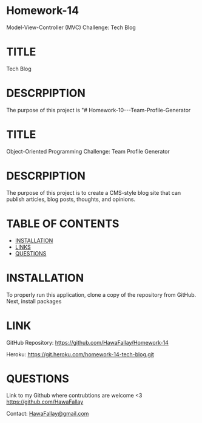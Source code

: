 # Homework-14
Model-View-Controller (MVC) Challenge: Tech Blog

# TITLE
Tech Blog

# DESCRPIPTION
The purpose of this project is "# Homework-10---Team-Profile-Generator
# TITLE

Object-Oriented Programming Challenge: Team Profile Generator
# DESCRPIPTION
The purpose of this project is to create a CMS-style blog site that can publish articles, blog posts, thoughts,
and opinions.
 # TABLE OF CONTENTS

- [INSTALLATION](#installation)
- [LINKS](#links)
- [QUESTIONS](#questions)

# INSTALLATION

To properly run this application, clone a copy of the repository from GitHub.
Next, install packages

# LINK

GitHub Repository: https://github.com/HawaFallay/Homework-14

Heroku: https://git.heroku.com/homework-14-tech-blog.git

# QUESTIONS

Link to my Github where contrubtions are welcome <3
https://github.com/HawaFallay

Contact:
HawaFallay@gmail.com